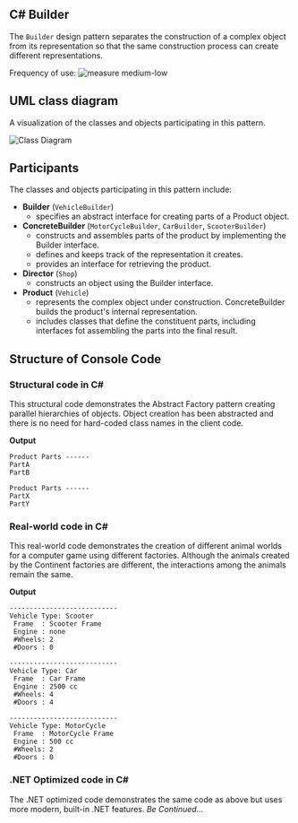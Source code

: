 ## C# Builder
The `Builder` design pattern separates the construction of a complex object from its representation so that the same construction process can create different representations.

Frequency of use:  ![measure](https://www.dofactory.com/img/patterns/use-medium-low.jpg)  medium-low
## UML class diagram
A visualization of the classes and objects participating in this pattern.

![Class Diagram](https://www.dofactory.com/img/diagrams/net/builder.png)

## 	Participants
The classes and objects participating in this pattern include:

- **Builder** (`VehicleBuilder`)
	- specifies an abstract interface for creating parts of a Product object.
- **ConcreteBuilder** (`MotorCycleBuilder`, `CarBuilder`, `ScooterBuilder`)
	- constructs and assembles parts of the product by implementing the Builder interface.
	- defines and keeps track of the representation it creates.
	- provides an interface for retrieving the product.
- **Director** (`Shop`)
	- constructs an object using the Builder interface.
- **Product** (`Vehicle`)
	- represents the complex object under construction. ConcreteBuilder builds the product's internal representation.
	- includes classes that define the constituent parts, including interfaces fot assembling the parts into the final result.

## Structure of Console Code
### Structural code in C#
This structural code demonstrates the Abstract Factory pattern creating parallel hierarchies of objects. Object creation has been abstracted and there is no need for hard-coded class names in the client code.

**Output**
```
Product Parts ------
PartA
PartB

Product Parts ------
PartX
PartY
```
### Real-world code in C#
This real-world code demonstrates the creation of different animal worlds for a computer game using different factories. Although the animals created by the Continent factories are different, the interactions among the animals remain the same.

**Output**
```
---------------------------
Vehicle Type: Scooter
 Frame  : Scooter Frame
 Engine : none
 #Wheels: 2
 #Doors : 0

---------------------------
Vehicle Type: Car
 Frame  : Car Frame
 Engine : 2500 cc
 #Wheels: 4
 #Doors : 4

---------------------------
Vehicle Type: MotorCycle
 Frame  : MotorCycle Frame
 Engine : 500 cc
 #Wheels: 2
 #Doors : 0

```
### .NET Optimized code in C#
The .NET optimized code demonstrates the same code as above but uses more modern, built-in .NET features.
*Be Continued...*
		  
